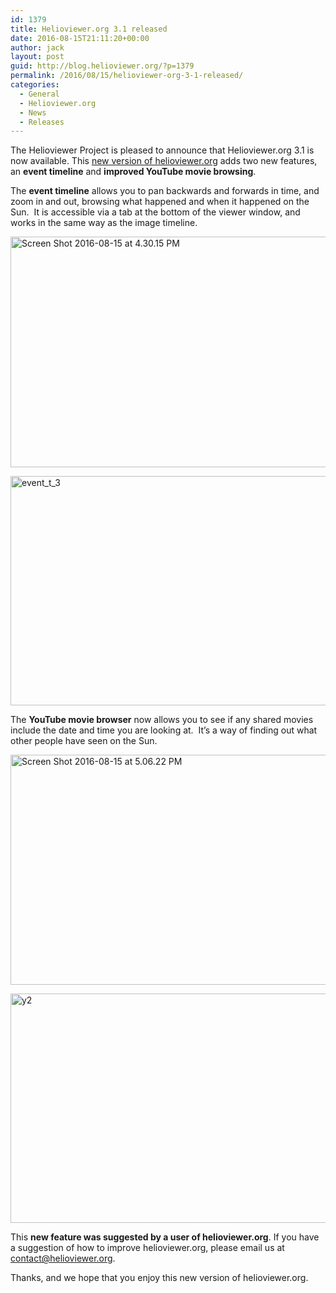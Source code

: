 ```yaml
---
id: 1379
title: Helioviewer.org 3.1 released
date: 2016-08-15T21:11:20+00:00
author: jack
layout: post
guid: http://blog.helioviewer.org/?p=1379
permalink: /2016/08/15/helioviewer-org-3-1-released/
categories:
  - General
  - Helioviewer.org
  - News
  - Releases
---
```

The Helioviewer Project is pleased to announce that Helioviewer.org 3.1 is now available. This [new version of helioviewer.org](http://wiki.helioviewer.org/wiki/Helioviewer.org_User_Guide_3.1.0) adds two new features, an **event timeline** and **improved YouTube movie browsing**.

The **event timeline** allows you to pan backwards and forwards in time, and zoom in and out, browsing what happened and when it happened on the Sun.  It is accessible via a tab at the bottom of the viewer window, and works in the same way as the image timeline.

<a href="https://helioviewer-project.github.io/2016/08/15/helioviewer-org-3-1-released/screen-shot-2016-08-15-at-4-30-15-pm/" rel="attachment wp-att-1391"><img class="aligncenter size-medium wp-image-1391" src="https://helioviewer-project.github.io/images/uploads/2016/08/Screen-Shot-2016-08-15-at-4.30.15-PM-600x369.png" alt="Screen Shot 2016-08-15 at 4.30.15 PM" width="600" height="369"  sizes="(max-width: 600px) 100vw, 600px" /></a>

<a href="https://helioviewer-project.github.io/2016/08/15/helioviewer-org-3-1-released/event_t_3-2/" rel="attachment wp-att-1393"><img class="aligncenter size-medium wp-image-1393" src="https://helioviewer-project.github.io/images/uploads/2016/08/event_t_3-600x367.png" alt="event_t_3" width="600" height="367" sizes="(max-width: 600px) 100vw, 600px" /></a>

The **YouTube movie browser** now allows you to see if any shared movies include the date and time you are looking at.  It&#8217;s a way of finding out what other people have seen on the Sun.

<a href="https://helioviewer-project.github.io/2016/08/15/helioviewer-org-3-1-released/screen-shot-2016-08-15-at-5-06-22-pm/" rel="attachment wp-att-1395"><img class="aligncenter size-medium wp-image-1395" src="https://helioviewer-project.github.io/images/uploads/2016/08/Screen-Shot-2016-08-15-at-5.06.22-PM-600x368.png" alt="Screen Shot 2016-08-15 at 5.06.22 PM" width="600" height="368"  sizes="(max-width: 600px) 100vw, 600px" /></a>

<a href="https://helioviewer-project.github.io/2016/08/15/helioviewer-org-3-1-released/y2/" rel="attachment wp-att-1396"><img class="aligncenter size-medium wp-image-1396" src="https://helioviewer-project.github.io/images/uploads/2016/08/y2-600x367.png" alt="y2" width="600" height="367"  sizes="(max-width: 600px) 100vw, 600px" /></a>

This **new feature was suggested by a user of helioviewer.org**. If you have a suggestion of how to improve helioviewer.org, please email us at contact@helioviewer.org.

Thanks, and we hope that you enjoy this new version of helioviewer.org.

